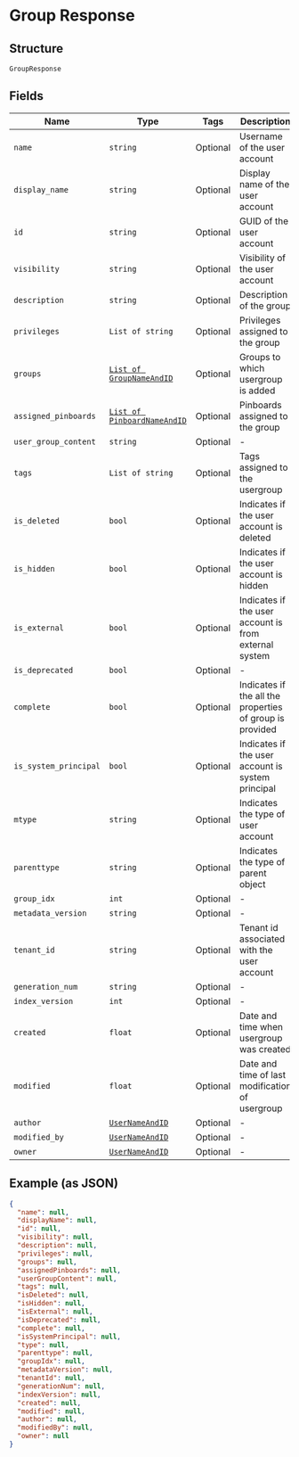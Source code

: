 
# Group Response

## Structure

`GroupResponse`

## Fields

| Name | Type | Tags | Description |
|  --- | --- | --- | --- |
| `name` | `string` | Optional | Username of the user account |
| `display_name` | `string` | Optional | Display name of the user account |
| `id` | `string` | Optional | GUID of the user account |
| `visibility` | `string` | Optional | Visibility of the user account |
| `description` | `string` | Optional | Description of the group |
| `privileges` | `List of string` | Optional | Privileges assigned to the group |
| `groups` | [`List of GroupNameAndID`](/doc/models/group-name-and-id.md) | Optional | Groups to which usergroup is added |
| `assigned_pinboards` | [`List of PinboardNameAndID`](/doc/models/pinboard-name-and-id.md) | Optional | Pinboards assigned to the group |
| `user_group_content` | `string` | Optional | - |
| `tags` | `List of string` | Optional | Tags assigned to the usergroup |
| `is_deleted` | `bool` | Optional | Indicates if the user account is deleted |
| `is_hidden` | `bool` | Optional | Indicates if the user account is hidden |
| `is_external` | `bool` | Optional | Indicates if the user account is from external system |
| `is_deprecated` | `bool` | Optional | - |
| `complete` | `bool` | Optional | Indicates if the all the properties of group is provided |
| `is_system_principal` | `bool` | Optional | Indicates if the user account is system principal |
| `mtype` | `string` | Optional | Indicates the type of user account |
| `parenttype` | `string` | Optional | Indicates the type of parent object |
| `group_idx` | `int` | Optional | - |
| `metadata_version` | `string` | Optional | - |
| `tenant_id` | `string` | Optional | Tenant id associated with the user account |
| `generation_num` | `string` | Optional | - |
| `index_version` | `int` | Optional | - |
| `created` | `float` | Optional | Date and time when usergroup was created |
| `modified` | `float` | Optional | Date and time of last modification of usergroup |
| `author` | [`UserNameAndID`](/doc/models/user-name-and-id.md) | Optional | - |
| `modified_by` | [`UserNameAndID`](/doc/models/user-name-and-id.md) | Optional | - |
| `owner` | [`UserNameAndID`](/doc/models/user-name-and-id.md) | Optional | - |

## Example (as JSON)

```json
{
  "name": null,
  "displayName": null,
  "id": null,
  "visibility": null,
  "description": null,
  "privileges": null,
  "groups": null,
  "assignedPinboards": null,
  "userGroupContent": null,
  "tags": null,
  "isDeleted": null,
  "isHidden": null,
  "isExternal": null,
  "isDeprecated": null,
  "complete": null,
  "isSystemPrincipal": null,
  "type": null,
  "parenttype": null,
  "groupIdx": null,
  "metadataVersion": null,
  "tenantId": null,
  "generationNum": null,
  "indexVersion": null,
  "created": null,
  "modified": null,
  "author": null,
  "modifiedBy": null,
  "owner": null
}
```


